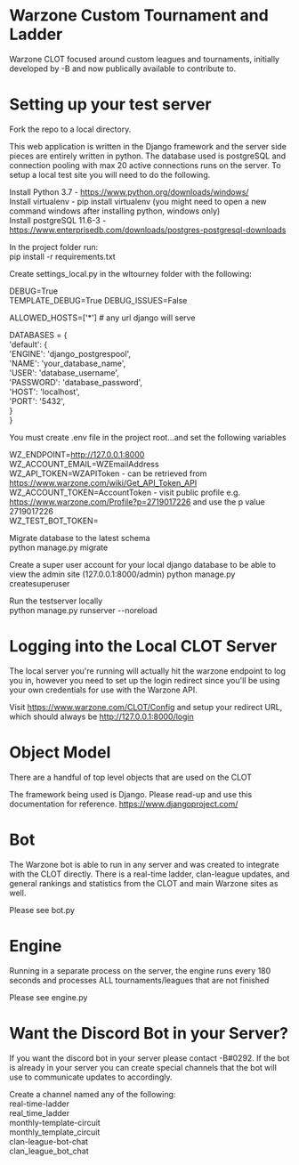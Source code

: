 # Warzone Custom Tournament and Ladder
Warzone CLOT focused around custom leagues and tournaments, initially developed by -B and now publically available to contribute to.

# Setting up your test server
Fork the repo to a local directory. 

This web application is written in the Django framework and the server side pieces are entirely written in python. The database used is postgreSQL and connection pooling with max 20 active connections runs on the server.
To setup a local test site you will need to do the following. 

Install Python 3.7 - https://www.python.org/downloads/windows/  
Install virtualenv - pip install virtualenv (you might need to open a new command windows after installing python, windows only)  
Install postgreSQL 11.6-3 - https://www.enterprisedb.com/downloads/postgres-postgresql-downloads  

In the project folder run:  
pip install -r requirements.txt  

Create settings_local.py in the wltourney folder with the following:  

DEBUG=True  
TEMPLATE_DEBUG=True
DEBUG_ISSUES=False

ALLOWED_HOSTS=['*'] # any url django will serve  

DATABASES = {  
    'default': {  
        'ENGINE': 'django_postgrespool',  
        'NAME': 'your_database_name',  
        'USER': 'database_username',  
        'PASSWORD': 'database_password',  
        'HOST': 'localhost',  
        'PORT': '5432',  
    }  
}  

You must create .env file in the project root...and set the following variables  

WZ_ENDPOINT=http://127.0.0.1:8000  
WZ_ACCOUNT_EMAIL=WZEmailAddress  
WZ_API_TOKEN=WZAPIToken - can be retrieved from https://www.warzone.com/wiki/Get_API_Token_API  
WZ_ACCOUNT_TOKEN=AccountToken - visit public profile e.g. https://www.warzone.com/Profile?p=2719017226 and use the p value 2719017226  
WZ_TEST_BOT_TOKEN=  

Migrate database to the latest schema  
python manage.py migrate

Create a super user account for your local django database to be able to view the admin site (127.0.0.1:8000/admin)
python manage.py createsuperuser

Run the testserver locally  
python manage.py runserver --noreload

# Logging into the Local CLOT Server
The local server you're running will actually hit the warzone endpoint to log you in, however you need to set up the login redirect
since you'll be using your own credentials for use with the Warzone API. 

Visit  https://www.warzone.com/CLOT/Config and setup your redirect URL, which should always be http://127.0.0.1:8000/login

# Object Model  
There are a handful of top level objects that are used on the CLOT  

The framework being used is Django. Please read-up and use this documentation for reference. https://www.djangoproject.com/  

# Bot  
The Warzone bot is able to run in any server and was created to integrate with the CLOT directly. There is a real-time ladder, clan-league updates, and general rankings and statistics from the CLOT and main Warzone sites as well. 

Please see bot.py  

# Engine  
Running in a separate process on the server, the engine runs every 180 seconds and processes ALL tournaments/leagues that are not finished  

Please see engine.py 


# Want the Discord Bot in your Server? 
If you want the discord bot in your server please contact -B#0292. If the bot is already in your server you can create special channels that the bot will use to communicate updates to accordingly.  

Create a channel named any of the following:  
real-time-ladder  
real_time_ladder  
monthly-template-circuit  
monthly_template_circuit  
clan-league-bot-chat  
clan_league_bot_chat  

